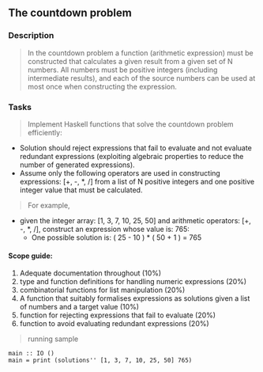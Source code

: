 ## The countdown problem

### Description
> In the countdown problem a function (arithmetic expression) must be constructed that calculates a given result from a given set of N numbers. 
All numbers must be positive integers (including intermediate results), and each of the source numbers can be used at most once when constructing the expression.

### Tasks
> Implement Haskell functions that solve the countdown problem efficiently:
  - Solution should reject expressions that fail to evaluate and not evaluate redundant expressions (exploiting algebraic properties to reduce the number of generated expressions).
  - Assume only the following operators are used in constructing expressions: [+, -, *, /] from a list of N positive integers and one positive integer value that must be calculated.

> For example,
- given the integer array: [1, 3, 7, 10, 25, 50] and arithmetic operators: [+, -, *, /], construct an expression whose value is: 765:
  - One possible solution is: ( 25 - 10 ) * ( 50 + 1 ) = 765

#### Scope guide:
1. Adequate documentation throughout (10%)
2. type and function definitions for handling numeric expressions (20%)
3. combinatorial functions for list manipulation (20%)
4. A function that suitably formalises expressions as solutions given a list of numbers and a target value (10%)
5. function for rejecting expressions that fail to evaluate (20%)
6. function to avoid evaluating redundant expressions (20%) 

> running sample
  ```
  main :: IO ()
  main = print (solutions'' [1, 3, 7, 10, 25, 50] 765)
  ```